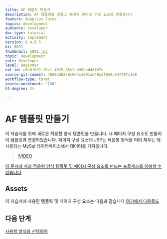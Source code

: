 ```yaml
---
title: AF 템플릿 만들기
description: AF 템플릿을 만들고 페이지 렌더링 구성 요소와 연결합니다
feature: Adaptive Forms
topics: development
audience: developer
doc-type: tutorial
activity: implement
version: 6.4,6.5
kt: 6891
thumbnail: 6891.jpg
topic: Development
role: Developer
level: Beginner
exl-id: c6e0fb92-28c1-4025-85ef-b99bad46f07a
source-git-commit: 48d9ddb870c0e4cd001ae49a3f0e9c547407c1e8
workflow-type: tm+mt
source-wordcount: '120'
ht-degree: 2%

---
```


# AF 템플릿 만들기

이 자습서를 위해 새로운 적응형 양식 템플릿을 만듭니다. 새 페이지 구성 요소도 만들어 이 템플릿과 연결되었습니다. 페이지 구성 요소의 JSP는 적응형 양식을 미리 채우는 데 사용되는 MySql 데이터베이스에서 데이터를 가져옵니다.


>[!VIDEO](https://video.tv.adobe.com/v/27828?quality=12&learn=on)

[이 문서에 따라 적응형 양식 템플릿 및 페이지 구성 요소를 만드는 프로세스를 이해할 수 있습니다](https://experienceleague.adobe.com/docs/experience-manager-learn/forms/storing-and-retrieving-form-data/part5.html?lang=en#storing-and-retrieving-form-data)


## Assets

이 자습서에 사용된 템플릿 및 페이지 구성 요소는 다음과 같습니다 [여기에서 다운로드](assets/sign-multiple-forms-template.zip)

## 다음 단계

[사용할 양식을 선택하여](./create-initial-form.md)
